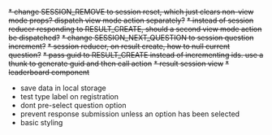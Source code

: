 ~~* change SESSION_REMOVE to session reset, which just clears non-view mode props? dispatch view mode action separately?~~
~~* instead of session reducer responding to RESULT_CREATE, should a second view mode action be dispatched?~~
~~* change SESSION_NEXT_QUESTION to session question increment?~~
~~* session reducer, on result create, how to null current question?~~
~~* pass guid to RESULT_CREATE instead of incrementing ids. use a thunk to generate guid and then call action~~
~~* result session view~~
~~* leaderboard component~~

* save data in local storage
* test type label on registration
* dont pre-select question option
* prevent response submission unless an option has been selected
* basic styling